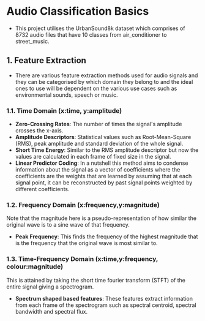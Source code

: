 # Audio Classification Basics
- This project utilises the UrbanSound8k dataset which comprises of 8732 audio files that have 10 classes from air_conditioner to street_music.

## 1. Feature Extraction 
- There are various feature extraction methods used for audio signals and they can be categorised by which domain they belong to and the ideal ones to use will be dependent on the various use cases such as environmental sounds, speech or music.

### 1.1. Time Domain (x:time, y:amplitude)
- **Zero-Crossing Rates**: The number of times the signal's amplitude crosses the x-axis.
- **Amplitude Descriptors**: Statistical values such as Root-Mean-Square (RMS), peak amplitude and standard deviation of the whole signal.
- **Short Time Energy**: Similar to the RMS amplitude descriptor but now the values are calculated in each frame of fixed size in the signal.
- **Linear Predictor Coding**: In a nutshell this method aims to condense information about the signal as a vector of coefficients where the coefficients are the weights that are learned by assuming that at each signal point, it can be reconstructed by past signal points weighted by different coefficients.

### 1.2. Frequency Domain (x:frequency,y:magnitude)
Note that the magnitude here is a pseudo-representation of how similar the original wave is to a sine wave of that frequency.

- **Peak Frequency**: This finds the frequency of the highest magnitude that is the frequency that the original wave is most similar to.

### 1.3. Time-Frequency Domain (x:time,y:frequency, colour:magnitude)
This is attained by taking the short time fourier transform (STFT) of the entire signal giving a spectrogram.
- **Spectrum shaped based features**: These features extract information from each frame of the spectrogram such as spectral centroid, spectral bandwidth and spectral flux.

